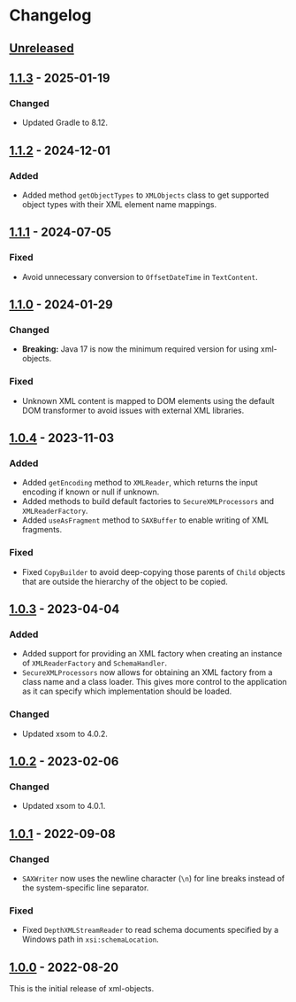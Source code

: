 # Changelog

## [Unreleased]

## [1.1.3] - 2025-01-19
### Changed
- Updated Gradle to 8.12.

## [1.1.2] - 2024-12-01
### Added
- Added method `getObjectTypes` to `XMLObjects` class to get supported object types with their XML element name
  mappings.

## [1.1.1] - 2024-07-05
### Fixed
- Avoid unnecessary conversion to `OffsetDateTime` in `TextContent`.

## [1.1.0] - 2024-01-29
### Changed
- **Breaking:** Java 17 is now the minimum required version for using xml-objects.

### Fixed
- Unknown XML content is mapped to DOM elements using the default DOM transformer to avoid issues with external
  XML libraries.

## [1.0.4] - 2023-11-03
### Added
- Added `getEncoding` method to `XMLReader`, which returns the input encoding if known or null if unknown.
- Added methods to build default factories to `SecureXMLProcessors` and `XMLReaderFactory`.
- Added `useAsFragment` method to `SAXBuffer` to enable writing of XML fragments.

### Fixed
- Fixed `CopyBuilder` to avoid deep-copying those parents of `Child` objects that are outside the hierarchy of the
  object to be copied.

## [1.0.3] - 2023-04-04
### Added
- Added support for providing an XML factory when creating an instance of `XMLReaderFactory` and `SchemaHandler`.
- `SecureXMLProcessors` now allows for obtaining an XML factory from a class name and a class loader. This gives
  more control to the application as it can specify which implementation should be loaded.

### Changed
- Updated xsom to 4.0.2.

## [1.0.2] - 2023-02-06
### Changed
- Updated xsom to 4.0.1.

## [1.0.1] - 2022-09-08
### Changed
- `SAXWriter` now uses the newline character (`\n`) for line breaks instead of the system-specific line separator.

### Fixed
- Fixed `DepthXMLStreamReader` to read schema documents specified by a Windows path in `xsi:schemaLocation`.

## [1.0.0] - 2022-08-20
This is the initial release of xml-objects.

[Unreleased]: https://github.com/xmlobjects/xml-objects/compare/v1.1.3...HEAD
[1.1.3]: https://github.com/xmlobjects/xml-objects/releases/tag/v1.1.3
[1.1.2]: https://github.com/xmlobjects/xml-objects/releases/tag/v1.1.2
[1.1.1]: https://github.com/xmlobjects/xml-objects/releases/tag/v1.1.1
[1.1.0]: https://github.com/xmlobjects/xml-objects/releases/tag/v1.1.0
[1.0.4]: https://github.com/xmlobjects/xml-objects/releases/tag/v1.0.4
[1.0.3]: https://github.com/xmlobjects/xml-objects/releases/tag/v1.0.3
[1.0.2]: https://github.com/xmlobjects/xml-objects/releases/tag/v1.0.2
[1.0.1]: https://github.com/xmlobjects/xml-objects/releases/tag/v1.0.1
[1.0.0]: https://github.com/xmlobjects/xml-objects/releases/tag/v1.0.0